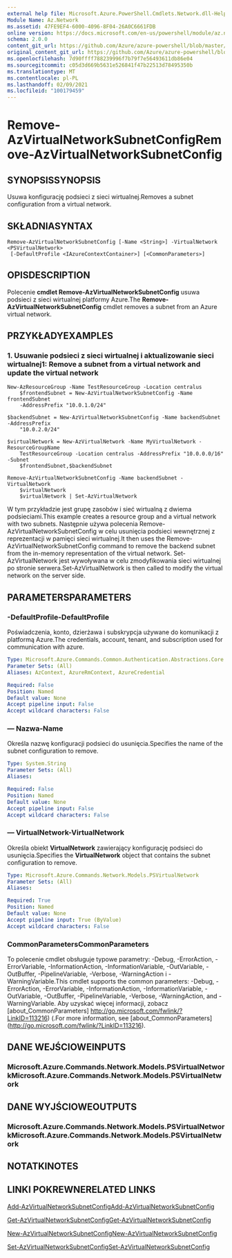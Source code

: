 ```yaml
---
external help file: Microsoft.Azure.PowerShell.Cmdlets.Network.dll-Help.xml
Module Name: Az.Network
ms.assetid: 47FE9EF4-6000-4096-8F04-26A0C6661FDB
online version: https://docs.microsoft.com/en-us/powershell/module/az.network/remove-azvirtualnetworksubnetconfig
schema: 2.0.0
content_git_url: https://github.com/Azure/azure-powershell/blob/master/src/Network/Network/help/Remove-AzVirtualNetworkSubnetConfig.md
original_content_git_url: https://github.com/Azure/azure-powershell/blob/master/src/Network/Network/help/Remove-AzVirtualNetworkSubnetConfig.md
ms.openlocfilehash: 7d90ffff788239996f7b79f7e56493611db86e04
ms.sourcegitcommit: c05d3d669b5631e526841f47b22513d78495350b
ms.translationtype: MT
ms.contentlocale: pl-PL
ms.lasthandoff: 02/09/2021
ms.locfileid: "100179459"
---
```

# <span data-ttu-id="d48b2-101">Remove-AzVirtualNetworkSubnetConfig</span><span class="sxs-lookup"><span data-stu-id="d48b2-101">Remove-AzVirtualNetworkSubnetConfig</span></span>

## <span data-ttu-id="d48b2-102">SYNOPSIS</span><span class="sxs-lookup"><span data-stu-id="d48b2-102">SYNOPSIS</span></span>
<span data-ttu-id="d48b2-103">Usuwa konfigurację podsieci z sieci wirtualnej.</span><span class="sxs-lookup"><span data-stu-id="d48b2-103">Removes a subnet configuration from a virtual network.</span></span>

## <span data-ttu-id="d48b2-104">SKŁADNIA</span><span class="sxs-lookup"><span data-stu-id="d48b2-104">SYNTAX</span></span>

```
Remove-AzVirtualNetworkSubnetConfig [-Name <String>] -VirtualNetwork <PSVirtualNetwork>
 [-DefaultProfile <IAzureContextContainer>] [<CommonParameters>]
```

## <span data-ttu-id="d48b2-105">OPIS</span><span class="sxs-lookup"><span data-stu-id="d48b2-105">DESCRIPTION</span></span>
<span data-ttu-id="d48b2-106">Polecenie **cmdlet Remove-AzVirtualNetworkSubnetConfig** usuwa podsieci z sieci wirtualnej platformy Azure.</span><span class="sxs-lookup"><span data-stu-id="d48b2-106">The **Remove-AzVirtualNetworkSubnetConfig** cmdlet removes a subnet from an Azure virtual network.</span></span>

## <span data-ttu-id="d48b2-107">PRZYKŁADY</span><span class="sxs-lookup"><span data-stu-id="d48b2-107">EXAMPLES</span></span>

### <span data-ttu-id="d48b2-108">1. Usuwanie podsieci z sieci wirtualnej i aktualizowanie sieci wirtualnej</span><span class="sxs-lookup"><span data-stu-id="d48b2-108">1: Remove a subnet from a virtual network and update the virtual network</span></span>
```
New-AzResourceGroup -Name TestResourceGroup -Location centralus
    $frontendSubnet = New-AzVirtualNetworkSubnetConfig -Name frontendSubnet 
    -AddressPrefix "10.0.1.0/24"

$backendSubnet = New-AzVirtualNetworkSubnetConfig -Name backendSubnet -AddressPrefix 
    "10.0.2.0/24"

$virtualNetwork = New-AzVirtualNetwork -Name MyVirtualNetwork -ResourceGroupName 
    TestResourceGroup -Location centralus -AddressPrefix "10.0.0.0/16" -Subnet 
    $frontendSubnet,$backendSubnet

Remove-AzVirtualNetworkSubnetConfig -Name backendSubnet -VirtualNetwork 
    $virtualNetwork
    $virtualNetwork | Set-AzVirtualNetwork
```

<span data-ttu-id="d48b2-109">W tym przykładzie jest grupę zasobów i sieć wirtualną z dwiema podsieciami.</span><span class="sxs-lookup"><span data-stu-id="d48b2-109">This example creates a resource group and a virtual network with two subnets.</span></span> <span data-ttu-id="d48b2-110">Następnie używa polecenia Remove-AzVirtualNetworkSubnetConfig w celu usunięcia podsieci wewnętrznej z reprezentacji w pamięci sieci wirtualnej.</span><span class="sxs-lookup"><span data-stu-id="d48b2-110">It then uses the Remove-AzVirtualNetworkSubnetConfig command to remove the backend subnet from the in-memory representation of the virtual network.</span></span> <span data-ttu-id="d48b2-111">Set-AzVirtualNetwork jest wywoływana w celu zmodyfikowania sieci wirtualnej po stronie serwera.</span><span class="sxs-lookup"><span data-stu-id="d48b2-111">Set-AzVirtualNetwork is then called to modify the virtual network on the server side.</span></span>

## <span data-ttu-id="d48b2-112">PARAMETERS</span><span class="sxs-lookup"><span data-stu-id="d48b2-112">PARAMETERS</span></span>

### <span data-ttu-id="d48b2-113">-DefaultProfile</span><span class="sxs-lookup"><span data-stu-id="d48b2-113">-DefaultProfile</span></span>
<span data-ttu-id="d48b2-114">Poświadczenia, konto, dzierżawa i subskrypcja używane do komunikacji z platformą Azure.</span><span class="sxs-lookup"><span data-stu-id="d48b2-114">The credentials, account, tenant, and subscription used for communication with azure.</span></span>

```yaml
Type: Microsoft.Azure.Commands.Common.Authentication.Abstractions.Core.IAzureContextContainer
Parameter Sets: (All)
Aliases: AzContext, AzureRmContext, AzureCredential

Required: False
Position: Named
Default value: None
Accept pipeline input: False
Accept wildcard characters: False
```

### <span data-ttu-id="d48b2-115">— Nazwa</span><span class="sxs-lookup"><span data-stu-id="d48b2-115">-Name</span></span>
<span data-ttu-id="d48b2-116">Określa nazwę konfiguracji podsieci do usunięcia.</span><span class="sxs-lookup"><span data-stu-id="d48b2-116">Specifies the name of the subnet configuration to remove.</span></span>

```yaml
Type: System.String
Parameter Sets: (All)
Aliases:

Required: False
Position: Named
Default value: None
Accept pipeline input: False
Accept wildcard characters: False
```

### <span data-ttu-id="d48b2-117">— VirtualNetwork</span><span class="sxs-lookup"><span data-stu-id="d48b2-117">-VirtualNetwork</span></span>
<span data-ttu-id="d48b2-118">Określa obiekt **VirtualNetwork** zawierający konfigurację podsieci do usunięcia.</span><span class="sxs-lookup"><span data-stu-id="d48b2-118">Specifies the **VirtualNetwork** object that contains the subnet configuration to remove.</span></span>

```yaml
Type: Microsoft.Azure.Commands.Network.Models.PSVirtualNetwork
Parameter Sets: (All)
Aliases:

Required: True
Position: Named
Default value: None
Accept pipeline input: True (ByValue)
Accept wildcard characters: False
```

### <span data-ttu-id="d48b2-119">CommonParameters</span><span class="sxs-lookup"><span data-stu-id="d48b2-119">CommonParameters</span></span>
<span data-ttu-id="d48b2-120">To polecenie cmdlet obsługuje typowe parametry: -Debug, -ErrorAction, -ErrorVariable, -InformationAction, -InformationVariable, -OutVariable, -OutBuffer, -PipelineVariable, -Verbose, -WarningAction i -WarningVariable.</span><span class="sxs-lookup"><span data-stu-id="d48b2-120">This cmdlet supports the common parameters: -Debug, -ErrorAction, -ErrorVariable, -InformationAction, -InformationVariable, -OutVariable, -OutBuffer, -PipelineVariable, -Verbose, -WarningAction, and -WarningVariable.</span></span> <span data-ttu-id="d48b2-121">Aby uzyskać więcej informacji, zobacz [about_CommonParameters] http://go.microsoft.com/fwlink/?LinkID=113216) (.</span><span class="sxs-lookup"><span data-stu-id="d48b2-121">For more information, see [about_CommonParameters] (http://go.microsoft.com/fwlink/?LinkID=113216).</span></span>

## <span data-ttu-id="d48b2-122">DANE WEJŚCIOWE</span><span class="sxs-lookup"><span data-stu-id="d48b2-122">INPUTS</span></span>

### <span data-ttu-id="d48b2-123">Microsoft.Azure.Commands.Network.Models.PSVirtualNetwork</span><span class="sxs-lookup"><span data-stu-id="d48b2-123">Microsoft.Azure.Commands.Network.Models.PSVirtualNetwork</span></span>

## <span data-ttu-id="d48b2-124">DANE WYJŚCIOWE</span><span class="sxs-lookup"><span data-stu-id="d48b2-124">OUTPUTS</span></span>

### <span data-ttu-id="d48b2-125">Microsoft.Azure.Commands.Network.Models.PSVirtualNetwork</span><span class="sxs-lookup"><span data-stu-id="d48b2-125">Microsoft.Azure.Commands.Network.Models.PSVirtualNetwork</span></span>

## <span data-ttu-id="d48b2-126">NOTATKI</span><span class="sxs-lookup"><span data-stu-id="d48b2-126">NOTES</span></span>

## <span data-ttu-id="d48b2-127">LINKI POKREWNE</span><span class="sxs-lookup"><span data-stu-id="d48b2-127">RELATED LINKS</span></span>

[<span data-ttu-id="d48b2-128">Add-AzVirtualNetworkSubnetConfig</span><span class="sxs-lookup"><span data-stu-id="d48b2-128">Add-AzVirtualNetworkSubnetConfig</span></span>](./Add-AzVirtualNetworkSubnetConfig.md)

[<span data-ttu-id="d48b2-129">Get-AzVirtualNetworkSubnetConfig</span><span class="sxs-lookup"><span data-stu-id="d48b2-129">Get-AzVirtualNetworkSubnetConfig</span></span>](./Get-AzVirtualNetworkSubnetConfig.md)

[<span data-ttu-id="d48b2-130">New-AzVirtualNetworkSubnetConfig</span><span class="sxs-lookup"><span data-stu-id="d48b2-130">New-AzVirtualNetworkSubnetConfig</span></span>](./New-AzVirtualNetworkSubnetConfig.md)

[<span data-ttu-id="d48b2-131">Set-AzVirtualNetworkSubnetConfig</span><span class="sxs-lookup"><span data-stu-id="d48b2-131">Set-AzVirtualNetworkSubnetConfig</span></span>](./Set-AzVirtualNetworkSubnetConfig.md)


